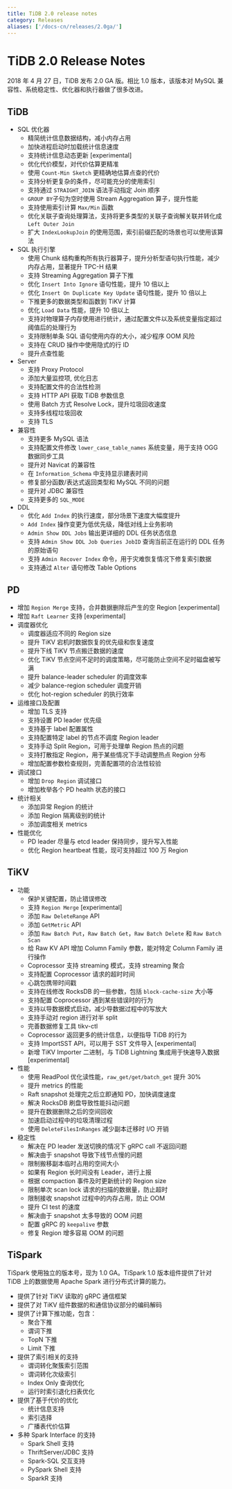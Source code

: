 ```yaml
---
title: TiDB 2.0 release notes
category: Releases
aliases: ['/docs-cn/releases/2.0ga/']
---
```


# TiDB 2.0 Release Notes

2018 年 4 月 27 日，TiDB 发布 2.0 GA 版。相比 1.0 版本，该版本对 MySQL 兼容性、系统稳定性、优化器和执行器做了很多改进。

## TiDB

- SQL 优化器
    - 精简统计信息数据结构，减小内存占用
    - 加快进程启动时加载统计信息速度
    - 支持统计信息动态更新 [experimental]
    - 优化代价模型，对代价估算更精准
    - 使用 `Count-Min Sketch` 更精确地估算点查的代价
    - 支持分析更复杂的条件，尽可能充分的使用索引
    - 支持通过 `STRAIGHT_JOIN` 语法手动指定 Join 顺序
    - `GROUP BY`子句为空时使用 Stream Aggregation 算子，提升性能
    - 支持使用索引计算 `Max/Min` 函数
    - 优化关联子查询处理算法，支持将更多类型的关联子查询解关联并转化成 `Left Outer Join`
    - 扩大 `IndexLookupJoin` 的使用范围，索引前缀匹配的场景也可以使用该算法
- SQL 执行引擎
    - 使用 Chunk 结构重构所有执行器算子，提升分析型语句执行性能，减少内存占用，显著提升 TPC-H 结果
    - 支持 Streaming Aggregation 算子下推
    - 优化 `Insert Into Ignore` 语句性能，提升 10 倍以上
    - 优化 `Insert On Duplicate Key Update` 语句性能，提升 10 倍以上
    - 下推更多的数据类型和函数到 TiKV 计算
    - 优化 `Load Data` 性能，提升 10 倍以上
    - 支持对物理算子内存使用进行统计，通过配置文件以及系统变量指定超过阈值后的处理行为
    - 支持限制单条 SQL 语句使用内存的大小，减少程序 OOM 风险
    - 支持在 CRUD 操作中使用隐式的行 ID
    - 提升点查性能
- Server
    - 支持 Proxy Protocol
    - 添加大量监控项, 优化日志
    - 支持配置文件的合法性检测
    - 支持 HTTP API 获取 TiDB 参数信息
    - 使用 Batch 方式 Resolve Lock，提升垃圾回收速度
    - 支持多线程垃圾回收
    - 支持 TLS
- 兼容性
    - 支持更多 MySQL 语法
    - 支持配置文件修改 `lower_case_table_names` 系统变量，用于支持 OGG 数据同步工具
    - 提升对 Navicat 的兼容性
    - 在 `Information_Schema` 中支持显示建表时间
    - 修复部分函数/表达式返回类型和 MySQL 不同的问题
    - 提升对 JDBC 兼容性
    - 支持更多的 `SQL_MODE`
- DDL
    - 优化 `Add Index` 的执行速度，部分场景下速度大幅度提升
    - `Add Index` 操作变更为低优先级，降低对线上业务影响
    - `Admin Show DDL Jobs` 输出更详细的 DDL 任务状态信息
    - 支持 `Admin Show DDL Job Queries JobID` 查询当前正在运行的 DDL 任务的原始语句
    - 支持 `Admin Recover Index` 命令，用于灾难恢复情况下修复索引数据
    - 支持通过 `Alter` 语句修改 Table Options

## PD

- 增加 `Region Merge` 支持，合并数据删除后产生的空 Region [experimental]
- 增加 `Raft Learner` 支持 [experimental]
- 调度器优化
    - 调度器适应不同的 Region size
    - 提升 TiKV 宕机时数据恢复的优先级和恢复速度
    - 提升下线 TiKV 节点搬迁数据的速度
    - 优化 TiKV 节点空间不足时的调度策略，尽可能防止空间不足时磁盘被写满
    - 提升 balance-leader scheduler 的调度效率
    - 减少 balance-region scheduler 调度开销
    - 优化 hot-region scheduler 的执行效率
- 运维接口及配置
    - 增加 TLS 支持
    - 支持设置 PD leader 优先级
    - 支持基于 label 配置属性
    - 支持配置特定 label 的节点不调度 Region leader
    - 支持手动 Split Region，可用于处理单 Region 热点的问题
    - 支持打散指定 Region，用于某些情况下手动调整热点 Region 分布
    - 增加配置参数检查规则，完善配置项的合法性较验
- 调试接口
    - 增加 `Drop Region` 调试接口
    - 增加枚举各个 PD health 状态的接口
- 统计相关
    - 添加异常 Region 的统计
    - 添加 Region 隔离级别的统计
    - 添加调度相关 metrics
- 性能优化
    - PD leader 尽量与 etcd leader 保持同步，提升写入性能
    - 优化 Region heartbeat 性能，现可支持超过 100 万 Region

## TiKV

- 功能
    - 保护关键配置，防止错误修改
    - 支持 `Region Merge` [experimental]
    - 添加 `Raw DeleteRange` API
    - 添加 `GetMetric` API
    - 添加 `Raw Batch Put`，`Raw Batch Get`，`Raw Batch Delete` 和 `Raw Batch Scan`
    - 给 Raw KV API 增加 Column Family 参数，能对特定 Column Family 进行操作
    - Coprocessor 支持 streaming 模式，支持 streaming 聚合
    - 支持配置 Coprocessor 请求的超时时间
    - 心跳包携带时间戳
    - 支持在线修改 RocksDB 的一些参数，包括 `block-cache-size` 大小等
    - 支持配置 Coprocessor 遇到某些错误时的行为
    - 支持以导数据模式启动，减少导数据过程中的写放大
    - 支持手动对 region 进行对半 split
    - 完善数据修复工具 tikv-ctl
    - Coprocessor 返回更多的统计信息，以便指导 TiDB 的行为
    - 支持 ImportSST API，可以用于 SST 文件导入 [experimental]
    - 新增 TiKV Importer 二进制，与 TiDB Lightning 集成用于快速导入数据 [experimental]
- 性能
    - 使用 ReadPool 优化读性能，`raw_get/get/batch_get` 提升 30%
    - 提升 metrics 的性能
    - Raft snapshot 处理完之后立即通知 PD，加快调度速度
    - 解决 RocksDB 刷盘导致性能抖动问题
    - 提升在数据删除之后的空间回收
    - 加速启动过程中的垃圾清理过程
    - 使用 `DeleteFilesInRanges` 减少副本迁移时 I/O 开销
- 稳定性
    - 解决在 PD leader 发送切换的情况下 gRPC call 不返回问题
    - 解决由于 snapshot 导致下线节点慢的问题
    - 限制搬移副本临时占用的空间大小
    - 如果有 Region 长时间没有 Leader，进行上报
    - 根据 compaction 事件及时更新统计的 Region size
    - 限制单次 scan lock 请求的扫描的数据量，防止超时
    - 限制接收 snapshot 过程中的内存占用，防止 OOM
    - 提升 CI test 的速度
    - 解决由于 snapshot 太多导致的 OOM 问题
    - 配置 gRPC 的 `keepalive` 参数
    - 修复 Region 增多容易 OOM 的问题

## TiSpark

TiSpark 使用独立的版本号，现为 1.0 GA。TiSpark 1.0 版本组件提供了针对 TiDB 上的数据使用 Apache Spark 进行分布式计算的能力。

- 提供了针对 TiKV 读取的 gRPC 通信框架
- 提供了对 TiKV 组件数据的和通信协议部分的编码解码
- 提供了计算下推功能，包含：
    - 聚合下推
    - 谓词下推
    - TopN 下推
    - Limit 下推
- 提供了索引相关的支持
    - 谓词转化聚簇索引范围
    - 谓词转化次级索引
    - Index Only 查询优化
    - 运行时索引退化扫表优化
- 提供了基于代价的优化
    - 统计信息支持
    - 索引选择
    - 广播表代价估算
- 多种 Spark Interface 的支持
    - Spark Shell 支持
    - ThriftServer/JDBC 支持
    - Spark-SQL 交互支持
    - PySpark Shell 支持
    - SparkR 支持
